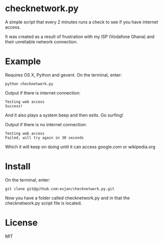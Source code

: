 checknetwork.py
===============

A simple script that every 2 minutes runs a check to see if you have internet access. 

It was created as a result of frustration with my ISP (Vodafone Ghana) and their unreliable network connection.

Example
=======

Requires OS X, Python and gevent. On the terminal, enter:

    python checknetwork.py
    
Output if there is internet connection:

    Testing web access
    Success!

And it also plays a system beep and then exits. Go surfing!

Output if there is no internet connection:

    Testing web access
    Failed, will try again in 30 seconds

Which it will keep on doing until it can access google.com or wikipedia.org

Install
=======

On the terminal, enter:

    git clone git@github.com:evjan/checknetwork.py.git

Now you have a folder called checknetwork.py and in that the checknetwork.py script file is located.

License
=======

MIT

